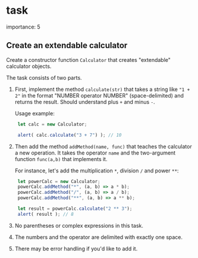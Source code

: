 # task

importance: 5

## Create an extendable calculator

Create a constructor function `Calculator` that creates "extendable" calculator objects.

The task consists of two parts.

1. First, implement the method `calculate(str)` that takes a string like `"1 + 2"` in the format "NUMBER operator NUMBER" \(space-delimited\) and returns the result. Should understand plus `+` and minus `-`.

   Usage example:

   ```javascript
    let calc = new Calculator;

    alert( calc.calculate("3 + 7") ); // 10
   ```

2. Then add the method `addMethod(name, func)` that teaches the calculator a new operation. It takes the operator `name` and the two-argument function `func(a,b)` that implements it.

   For instance, let's add the multiplication `*`, division `/` and power `**`:

   ```javascript
    let powerCalc = new Calculator;
    powerCalc.addMethod("*", (a, b) => a * b);
    powerCalc.addMethod("/", (a, b) => a / b);
    powerCalc.addMethod("**", (a, b) => a ** b);

    let result = powerCalc.calculate("2 ** 3");
    alert( result ); // 8
   ```

3. No parentheses or complex expressions in this task.
4. The numbers and the operator are delimited with exactly one space.
5. There may be error handling if you'd like to add it.

